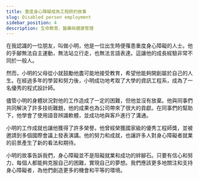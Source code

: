 ```yaml
---
title: 重度身心障礙成為工程師的故事
slug: Disabled person employment
sidebar_position: 4
description: 生命教育、醫藥與健康管理
---
```



在我認識的一位朋友，叫做小明，他是一位出生時便罹患重度身心障礙的人士。他的手腳無法自主運動，無法站立行走，也無法言語表達。這讓他的成長經驗非常不同於一般人。

然而，小明的父母從小就鼓勵他盡可能地接受教育，希望他能夠開創屬於自己的人生。在經過多年的學習和努力後，小明成功地考取了大學的資訊工程系，成為了一名優秀的程式設計師。

儘管小明的身體狀況對他的工作造成了一定的困難，但他並沒有放棄。他與同事們共同解決了許多技術難題，他的成果也為公司帶來了很大的貢獻。在同事們的幫助下，他學會了使用語音辨識軟體，並成功地與客戶進行了溝通。

小明的工作成就也讓他獲得了許多榮譽。他曾經榮獲國家級的優秀工程師獎，並被邀請到多個國際會議上發表演講。他的努力和成就，也讓許多人對身心障礙者就業的前景產生了新的看法和期待。

小明的故事告訴我們，身心障礙並不是阻礙就業和成功的絆腳石。只要有信心和努力，每個人都能夠克服自己的困難，實現自己的夢想。我們應該更多地關注和支持身心障礙者，為他們創造更多的機會和平等的環境。